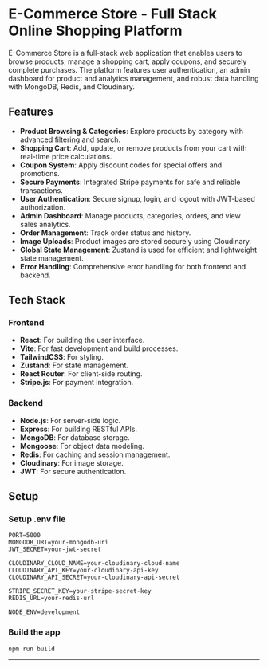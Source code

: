 # E-Commerce Store - Full Stack Online Shopping Platform

E-Commerce Store is a full-stack web application that enables users to browse products, manage a shopping cart, apply coupons, and securely complete purchases. The platform features user authentication, an admin dashboard for product and analytics management, and robust data handling with MongoDB, Redis, and Cloudinary.


## Features

- **Product Browsing & Categories**: Explore products by category with advanced filtering and search.
- **Shopping Cart**: Add, update, or remove products from your cart with real-time price calculations.
- **Coupon System**: Apply discount codes for special offers and promotions.
- **Secure Payments**: Integrated Stripe payments for safe and reliable transactions.
- **User Authentication**: Secure signup, login, and logout with JWT-based authorization.
- **Admin Dashboard**: Manage products, categories, orders, and view sales analytics.
- **Order Management**: Track order status and history.
- **Image Uploads**: Product images are stored securely using Cloudinary.
- **Global State Management**: Zustand is used for efficient and lightweight state management.
- **Error Handling**: Comprehensive error handling for both frontend and backend.

## Tech Stack

### Frontend
- **React**: For building the user interface.
- **Vite**: For fast development and build processes.
- **TailwindCSS**: For styling.
- **Zustand**: For state management.
- **React Router**: For client-side routing.
- **Stripe.js**: For payment integration.

### Backend
- **Node.js**: For server-side logic.
- **Express**: For building RESTful APIs.
- **MongoDB**: For database storage.
- **Mongoose**: For object data modeling.
- **Redis**: For caching and session management.
- **Cloudinary**: For image storage.
- **JWT**: For secure authentication.

## Setup

### Setup .env file

```env
PORT=5000
MONGODB_URI=your-mongodb-uri
JWT_SECRET=your-jwt-secret

CLOUDINARY_CLOUD_NAME=your-cloudinary-cloud-name
CLOUDINARY_API_KEY=your-cloudinary-api-key
CLOUDINARY_API_SECRET=your-cloudinary-api-secret

STRIPE_SECRET_KEY=your-stripe-secret-key
REDIS_URL=your-redis-url

NODE_ENV=development
```

### Build the app

```shell
npm run build
```

---

